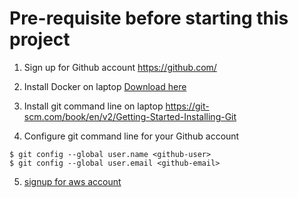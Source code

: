 # Pre-requisite before starting this project

1. Sign up for Github account https://github.com/

2. Install Docker on laptop [Download here](https://docs.docker.com/get-started/get-docker/?_gl=1*10bqzv8*_gcl_au*MTU1NTAxMjQxMi4xNzM2MTQwNDU3*_ga*MjExMjMxNzYwOS4xNzM2MTQwNDU3*_ga_XJWPQMJYHQ*MTczODkzNDQ3NC4zLjEuMTczODkzNDUwNi4yOC4wLjA.)



3. ⁠Install git command line on laptop https://git-scm.com/book/en/v2/Getting-Started-Installing-Git

4. Configure git command line for your Github account
```
$ git config --global user.name <github-user>
$ git config --global user.email <github-email>
```
5. [signup for aws account](https://portal.aws.amazon.com/gp/aws/developer/registration/index.html?refid=em_127222&p=free&c=hp&z=1)
